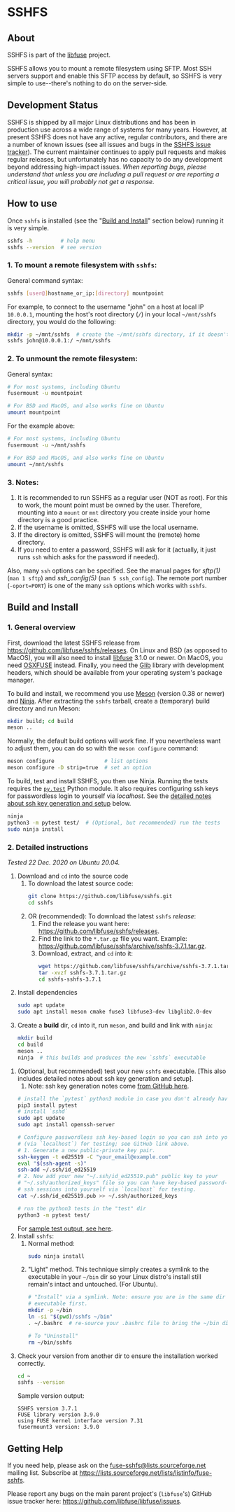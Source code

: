 # SSHFS


## About

SSHFS is part of the [libfuse](https://github.com/libfuse) project. 

SSHFS allows you to mount a remote filesystem using SFTP. Most SSH servers support and enable this
SFTP access by default, so SSHFS is very simple to use--there's nothing to do on the server-side.


## Development Status

SSHFS is shipped by all major Linux distributions and has been in production use across a wide range
of systems for many years. However, at present SSHFS does not have any active, regular contributors,
and there are a number of known issues (see all issues and bugs in the [SSHFS issue
tracker](https://github.com/libfuse/sshfs/issues)). The current maintainer continues to apply pull
requests and makes regular releases, but unfortunately has no capacity to do any development beyond
addressing high-impact issues. _When reporting bugs, please understand that unless you are including
a pull request or are reporting a critical issue, you will probably not get a response._


## How to use

Once `sshfs` is installed (see the "[Build and Install](#build)" section below) running it is very
simple.

```bash
sshfs -h         # help menu
sshfs --version  # see version 
```

### 1. To mount a remote filesystem with `sshfs`:

General command syntax:
```bash
sshfs [user@]hostname_or_ip:[directory] mountpoint
```

For example, to connect to the username "john" on a host at local IP `10.0.0.1`, mounting the host's
root directory (`/`) in your local `~/mnt/sshfs` directory, you would do the following:

```bash
mkdir -p ~/mnt/sshfs  # create the ~/mnt/sshfs directory, if it doesn't already exist 
sshfs john@10.0.0.1:/ ~/mnt/sshfs
```

### 2. To unmount the remote filesystem:

General syntax:
```bash
# For most systems, including Ubuntu
fusermount -u mountpoint

# For BSD and MacOS, and also works fine on Ubuntu
umount mountpoint
```

For the example above:
```bash
# For most systems, including Ubuntu
fusermount -u ~/mnt/sshfs

# For BSD and MacOS, and also works fine on Ubuntu
umount ~/mnt/sshfs
```

### 3. Notes:
1. It is recommended to run SSHFS as a regular user (NOT as root). For this to work, the mount point
   must be owned by the user. Therefore, mounting into a `mount` or `mnt` directory you create 
   inside your home directory is a good practice.  
1. If the username is omitted, SSHFS will use the local username. 
1. If the directory is omitted, SSHFS will mount the (remote) home directory.
1. If you need to enter a password, SSHFS will ask for it (actually, it just runs `ssh` which asks
   for the password if needed).

Also, many `ssh` options can be specified. See the manual pages for _sftp(1)_ (`man 1 sftp`) and
_ssh_config(5)_ (`man 5 ssh_config`). The remote port number (`-oport=PORT`) is one of the many
`ssh` options which works with `sshfs`.


<a id="build"></a>
## Build and Install

### 1. General overview

First, download the latest SSHFS release from https://github.com/libfuse/sshfs/releases. On Linux
and BSD (as opposed to MacOS), you will also need to install [libfuse][libfuse] 3.1.0 or newer. On
MacOS, you need [OSXFUSE][OSXFUSE] instead. Finally, you need the [Glib][Glib] library with
development headers, which should be available from your operating system's package manager.

To build and install, we recommend you use [Meson][Meson] (version 0.38 or newer) and
[Ninja][Ninja]. After extracting the `sshfs` tarball, create a (temporary) build directory and run
Meson:

```bash
mkdir build; cd build
meson ..
```

Normally, the default build options will work fine. If you nevertheless want to adjust them, you can
do so with the `meson configure` command:

```bash
meson configure                # list options 
meson configure -D strip=true  # set an option
```

To build, test and install SSHFS, you then use Ninja. Running the tests requires the
[`py.test`][py.test] Python module. It also requires configuring ssh keys for passwordless  login to
yourself via _localhost_. See the [detailed notes about ssh key generation and setup](#sshkeygen)
below.

```bash
ninja
python3 -m pytest test/  # (Optional, but recommended) run the tests
sudo ninja install
```

### 2. Detailed instructions

_Tested 22 Dec. 2020 on Ubuntu 20.04._

1. Download and `cd` into the source code
    1. To download the latest source code:
        ```bash
        git clone https://github.com/libfuse/sshfs.git
        cd sshfs
        ```
    1. OR (recommended): To download the latest `sshfs` _release_:
        1. Find the release you want here: https://github.com/libfuse/sshfs/releases.
        1. Find the link to the `*.tar.gz` file you want. Example: https://github.com/libfuse/sshfs/archive/sshfs-3.7.1.tar.gz.
        1. Download, extract, and `cd` into it:
            ```bash
            wget https://github.com/libfuse/sshfs/archive/sshfs-3.7.1.tar.gz
            tar -xvzf sshfs-3.7.1.tar.gz
            cd sshfs-sshfs-3.7.1
            ```
1. Install dependencies
    ```bash
    sudo apt update
    sudo apt install meson cmake fuse3 libfuse3-dev libglib2.0-dev
    ```
1. Create a **build** dir, `cd` into it, run `meson`, and build and link with `ninja`:
    ```bash
    mkdir build 
    cd build 
    meson ..
    ninja  # this builds and produces the new `sshfs` executable
    ```
<!-- Important: this HTML anchor is referenced inside "test_sshfs.py". If you change its name here,
change it there too. -->
<a id="sshkeygen"></a> 
1. (Optional, but recommended) test your new `sshfs` executable. [This also includes detailed notes
   about ssh key generation and setup].
    1. Note: ssh key generation notes come [from GitHub here](https://docs.github.com/en/free-pro-team@latest/github/authenticating-to-github/generating-a-new-ssh-key-and-adding-it-to-the-ssh-agent).
    ```bash
    # install the `pytest` python3 module in case you don't already have it
    pip3 install pytest  
    # install `sshd`
    sudo apt update 
    sudo apt install openssh-server

    # Configure passwordless ssh key-based login so you can ssh into yourself
    # (via `localhost`) for testing; see GitHub link above.
    # 1. Generate a new public-private key pair. 
    ssh-keygen -t ed25519 -C "your_email@example.com"
    eval "$(ssh-agent -s)"
    ssh-add ~/.ssh/id_ed25519
    # 2. Now add your new "~/.ssh/id_ed25519.pub" public key to your 
    # "~/.ssh/authorized_keys" file so you can have key-based password-less
    # ssh sessions into yourself via `localhost` for testing.
    cat ~/.ssh/id_ed25519.pub >> ~/.ssh/authorized_keys 

    # run the python3 tests in the "test" dir
    python3 -m pytest test/
    ```
    For [sample test output, see here](test/README.md).
1. Install `sshfs`:
    1. Normal method:
        ```bash
        sudo ninja install
        ```
    1. "Light" method. This technique simply creates a symlink to the executable in your `~/bin` 
       dir so your Linux distro's install still remain's intact and untouched. (For Ubuntu).
        ```bash
        # "Install" via a symlink. Note: ensure you are in the same dir as the new `sshfs` 
        # executable first. 
        mkdir -p ~/bin
        ln -si "$(pwd)/sshfs ~/bin"
        . ~/.bashrc  # re-source your .bashrc file to bring the ~/bin dir into your PATH

        # To "Uninstall"
        rm ~/bin/sshfs
        ```
1. Check your version from another dir to ensure the installation worked correctly.
    ```bash
    cd ~
    sshfs --version
    ```
    Sample version output:
    ```
    SSHFS version 3.7.1
    FUSE library version 3.9.0
    using FUSE kernel interface version 7.31
    fusermount3 version: 3.9.0
    ```


## Getting Help

If you need help, please ask on the <fuse-sshfs@lists.sourceforge.net> mailing list. Subscribe at
https://lists.sourceforge.net/lists/listinfo/fuse-sshfs.

Please report any bugs on the main parent project's (`libfuse`'s) GitHub issue tracker here:
https://github.com/libfuse/libfuse/issues.


  [libfuse]: http://github.com/libfuse/libfuse
  [OSXFUSE]: https://osxfuse.github.io/
  [Glib]: https://developer.gnome.org/glib/stable/
  [Meson]: http://mesonbuild.com/
  [Ninja]: https://ninja-build.org/
  [py.test]: http://www.pytest.org/
